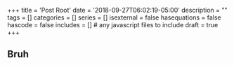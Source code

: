 +++
title = 'Post Root'
date = '2018-09-27T06:02:19-05:00'
description = ""
tags = []
categories = []
series = []
isexternal = false
hasequations = false
hascode = false
includes = []       # any javascript files to include
draft = true
+++


## Bruh